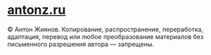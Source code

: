 # [antonz.ru](https://antonz.ru/)

© Антон Жиянов. Копирование, распространение, переработка, адаптация, перевод или любое преобразование материалов без письменного разрешения автора — запрещены.